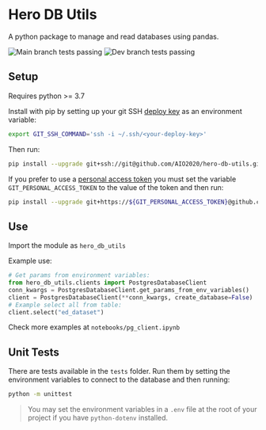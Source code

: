 # Hero DB Utils

A python package to manage and read databases using pandas.

![Main branch tests passing](https://github.com/AIO2020/hero-db-utils/actions/workflows/run_tests.yml/badge.svg)
![Dev branch tests passing](https://github.com/AIO2020/hero-db-utils/actions/workflows/run_tests-dev.yml/badge.svg)

## Setup

Requires python >= 3.7

Install with pip by setting up your git SSH [deploy key](https://docs.github.com/en/developers/overview/managing-deploy-keys) as an environment variable:

```sh
export GIT_SSH_COMMAND='ssh -i ~/.ssh/<your-deploy-key>'
```

Then run:

```sh
pip install --upgrade git+ssh://git@github.com/AIO2020/hero-db-utils.git
```

If you prefer to use a [personal access token](https://docs.github.com/en/github/authenticating-to-github/keeping-your-account-and-data-secure/creating-a-personal-access-token) you must set the variable `GIT_PERSONAL_ACCESS_TOKEN` to the value of the token and then run:

```sh
pip install --upgrade git+https://${GIT_PERSONAL_ACCESS_TOKEN}@github.com/AIO2020/hero-db-utils.git
```

## Use

Import the module as `hero_db_utils`

Example use:

```python
# Get params from environment variables:
from hero_db_utils.clients import PostgresDatabaseClient
conn_kwargs = PostgresDatabaseClient.get_params_from_env_variables()
client = PostgresDatabaseClient(**conn_kwargs, create_database=False)
# Example select all from table:
client.select("ed_dataset")
```

Check more examples at `notebooks/pg_client.ipynb`

## Unit Tests

There are tests available in the `tests` folder. Run them by setting the environment variables to connect to the database and then running:

```sh
python -m unittest
```

> You may set the environment variables in a `.env` file at the root of your project if you have `python-dotenv` installed.
